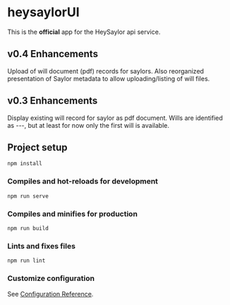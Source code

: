 # heysaylorUI
This is the **official** app for the HeySaylor api service. 

## v0.4 Enhancements
Upload of will document (pdf) records for saylors. Also reorganized presentation of Saylor metadata to allow uploading/listing of will files.

## v0.3 Enhancements
Display existing will record for saylor as pdf document. Wills are identified as <lastName>-<firstName>-<saylorId>-<willNum>, but at least for now only the first will is available.


## Project setup
```
npm install
```

### Compiles and hot-reloads for development
```
npm run serve
```

### Compiles and minifies for production
```
npm run build
```

### Lints and fixes files
```
npm run lint
```

### Customize configuration
See [Configuration Reference](https://cli.vuejs.org/config/).
